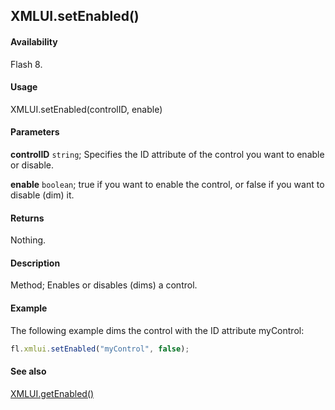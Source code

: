 ## XMLUI.setEnabled()

#### Availability

Flash 8.

#### Usage

XMLUI.setEnabled(controlID, enable)

#### Parameters

**controlID** `string`; Specifies the ID attribute of the control you want to enable or disable.

**enable** `boolean`; true if you want to enable the control, or false if you want to disable (dim) it.

#### Returns

Nothing.

#### Description

Method; Enables or disables (dims) a control.

#### Example

The following example dims the control with the ID attribute myControl:

```javascript
fl.xmlui.setEnabled("myControl", false);
```

#### See also

[XMLUI.getEnabled()](../XMLUI_object/XMLUI4.md)
